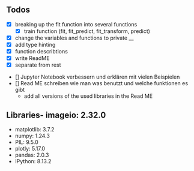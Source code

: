 ## Todos
- [x] breaking up the fit function into several functions
    - [x] train function (fit, fit_predict, fit_transform, predict)

- [x] change the variables and functions to private __
- [x] add type hinting
- [x] function describtions
- [x] write ReadME
- [x] separate from rest
- [] Jupyter Notebook verbessern und erklären mit vielen Beispielen 
- [] Read ME schreiben wie man was benutzt und welche funktionen es gibt
    - add all versions of the used libraries in the Read ME



## Libraries- imageio: 2.32.0
- matplotlib: 3.7.2
- numpy: 1.24.3
- PIL: 9.5.0
- plotly: 5.17.0
- pandas: 2.0.3
- IPython: 8.13.2
